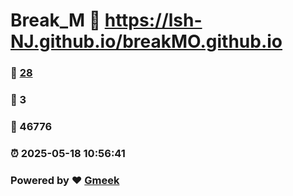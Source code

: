 # Break_M :link: https://lsh-NJ.github.io/breakMO.github.io 
### :page_facing_up: [28](https://lsh-NJ.github.io/breakMO.github.io/tag.html) 
### :speech_balloon: 3 
### :hibiscus: 46776 
### :alarm_clock: 2025-05-18 10:56:41 
### Powered by :heart: [Gmeek](https://github.com/Meekdai/Gmeek)

